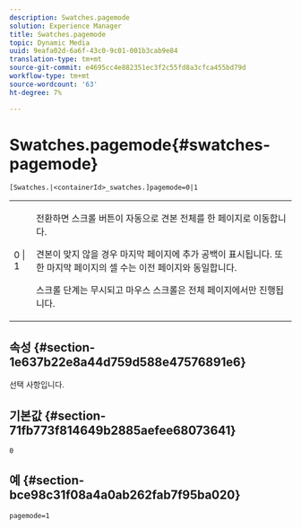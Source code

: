 ```yaml
---
description: Swatches.pagemode
solution: Experience Manager
title: Swatches.pagemode
topic: Dynamic Media
uuid: 9eafa02d-6a6f-43c0-9c01-001b3cab9e84
translation-type: tm+mt
source-git-commit: e4695cc4e882351ec3f2c55fd8a3cfca455bd79d
workflow-type: tm+mt
source-wordcount: '63'
ht-degree: 7%

---
```



# Swatches.pagemode{#swatches-pagemode}

`[Swatches.|<containerId>_swatches.]pagemode=0|1`

<table id="table_52306D2150BC4EE2BD4CE4C718E96CC0"> 
 <tbody> 
  <tr> 
   <td colname="col1"> <p> <span class="codeph"> 0 | 1 </span> </p> </td> 
   <td colname="col2"> <p> 전환하면 스크롤 버튼이 자동으로 견본 전체를 한 페이지로 이동합니다. </p> <p>견본이 맞지 않을 경우 마지막 페이지에 추가 공백이 표시됩니다. 또한 마지막 페이지의 셀 수는 이전 페이지와 동일합니다. </p> <p>스크롤 단계는 무시되고 마우스 스크롤은 전체 페이지에서만 진행됩니다. </p> </td> 
  </tr> 
 </tbody> 
</table>

## 속성 {#section-1e637b22e8a44d759d588e47576891e6}

선택 사항입니다.

## 기본값 {#section-71fb773f814649b2885aefee68073641}

`0`

## 예 {#section-bce98c31f08a4a0ab262fab7f95ba020}

`pagemode=1`

